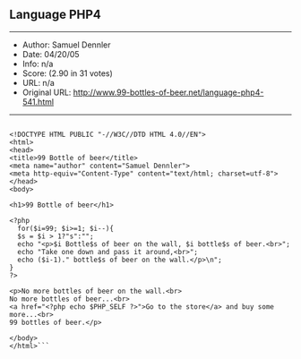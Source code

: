 
## Language PHP4 ##
---
- Author: Samuel Dennler
- Date: 04/20/05
- Info: n/a
- Score:  (2.90 in 31 votes)
- URL: n/a
- Original URL: http://www.99-bottles-of-beer.net/language-php4-541.html
---

```By Samuel Dennler for PHP4

<!DOCTYPE HTML PUBLIC "-//W3C//DTD HTML 4.0//EN">
<html>
<head>
<title>99 Bottle of beer</title>
<meta name="author" content="Samuel Dennler">
<meta http-equiv="Content-Type" content="text/html; charset=utf-8">
</head>
<body>

<h1>99 Bottle of beer</h1>

<?php
  for($i=99; $i>=1; $i--){
  $s = $i > 1?"s":"";
  echo "<p>$i Bottle$s of beer on the wall, $i bottle$s of beer.<br>";
  echo "Take one down and pass it around,<br>";
  echo ($i-1)." bottle$s of beer on the wall.</p>\n";
}
?>

<p>No more bottles of beer on the wall.<br>
No more bottles of beer...<br>
<a href="<?php echo $PHP_SELF ?>">Go to the store</a> and buy some more...<br>
99 bottles of beer.</p>

</body>
</html>```